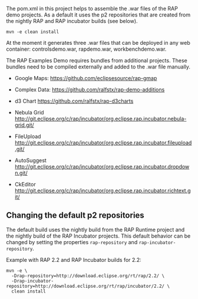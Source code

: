 The pom.xml in this project helps to assemble the .war files of the
RAP demo projects. As a default it uses the p2 repositories that are
created from the nightly RAP and RAP incubator builds (see below).

    mvn -e clean install

At the moment it generates three .war files that can be deployed in
any web container: controlsdemo.war, rapdemo.war, workbenchdemo.war.

The RAP Examples Demo requires bundles from additional projects. These
bundles need to be compiled externally and added to the .war file
manually.

* Google Maps:
  https://github.com/eclipsesource/rap-gmap

* Complex Data:
  https://github.com/ralfstx/rap-demo-additions

* d3 Chart
  https://github.com/ralfstx/rap-d3charts

* Nebula Grid
  http://git.eclipse.org/c/rap/incubator/org.eclipse.rap.incubator.nebula-grid.git/

* FileUpload
  http://git.eclipse.org/c/rap/incubator/org.eclipse.rap.incubator.fileupload.git/

* AutoSuggest
  http://git.eclipse.org/c/rap/incubator/org.eclipse.rap.incubator.dropdown.git/

* CkEditor
  http://git.eclipse.org/c/rap/incubator/org.eclipse.rap.incubator.richtext.git/


Changing the default p2 repositories
------------------------------------

The default build uses the nightly build from the RAP Runtime project and the
nightly build of the RAP Incubator projects. This default behavior can be
changed by setting the properties `rap-repository` and `rap-incubator-repository`.

Example with RAP 2.2 and RAP Incubator builds for 2.2:

    mvn -e \
      -Drap-repository=http://download.eclipse.org/rt/rap/2.2/ \
      -Drap-incubator-repository=http://download.eclipse.org/rt/rap/incubator/2.2/ \
      clean install
